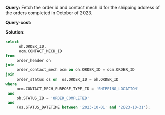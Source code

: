 **Query:** Fetch the order id and contact mech id for the shipping address of the orders completed in October of 2023.

**Query-cost:**

**Solution:** 
```sql
select 
      oh.ORDER_ID,
      ocm.CONTACT_MECH_ID
from 
     order_header oh
join 
     order_contact_mech ocm on oh.ORDER_ID = ocm.ORDER_ID
join 
     order_status os on  os.ORDER_ID = oh.ORDER_ID
where  
     ocm.CONTACT_MECH_PURPOSE_TYPE_ID = 'SHIPPING_LOCATION'
 and  
     oh.STATUS_ID = 'ORDER_COMPLETED'
 and  
     (os.STATUS_DATETIME between '2023-10-01' and '2023-10-31');

